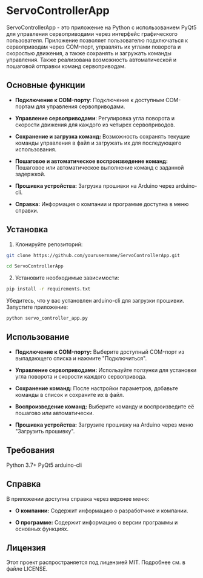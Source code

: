 # ServoControllerApp

ServoControllerApp - это приложение на Python с использованием PyQt5 для управления сервоприводами через интерфейс графического пользователя. Приложение позволяет пользователю подключаться к сервоприводам через COM-порт, управлять их углами поворота и скоростью движения, а также сохранять и загружать команды управления. Также реализована возможность автоматической и пошаговой отправки команд сервоприводам.

## Основные функции
- **Подключение к COM-порту**: Подключение к доступным COM-портам для управления сервоприводами.

- **Управление сервоприводами**: Регулировка угла поворота и скорости движения для каждого из четырех сервоприводов.

- **Сохранение и загрузка команд:** Возможность сохранять текущие команды управления в файл и загружать их для последующего использования.

- **Пошаговое и автоматическое воспроизведение команд:** Пошаговое или автоматическое выполнение команд с заданной задержкой.

- **Прошивка устройства:** Загрузка прошивки на Arduino через arduino-cli.

- **Справка:** Информация о компании и программе доступна в меню справки.
## Установка

1. Клонируйте репозиторий:

``` bash
git clone https://github.com/yourusername/ServoControllerApp.git
```
``` bash
cd ServoControllerApp
```
2. Установите необходимые зависимости:

```bash
pip install -r requirements.txt
```
Убедитесь, что у вас установлен arduino-cli для загрузки прошивки.
Запустите приложение:

```bash
python servo_controller_app.py
```
## Использование
- **Подключение к COM-порту:** Выберите доступный COM-порт из выпадающего списка и нажмите "Подключиться".

- **Управление сервоприводами:** Используйте ползунки для установки угла поворота и скорости каждого сервопривода.

- **Сохранение команд:** После настройки параметров, добавьте команды в список и сохраните их в файл.

- **Воспроизведение команд:** Выберите команду и воспроизведите её пошагово или автоматически.

- **Прошивка устройства:** Загрузите прошивку на Arduino через меню "Загрузить прошивку".

## Требования
Python 3.7+
PyQt5
arduino-cli
## Справка
В приложении доступна справка через верхнее меню:

- **О компании:** Содержит информацию о разработчике и компании.

- **О программе:** Содержит информацию о версии программы и основных функциях.
## Лицензия
Этот проект распространяется под лицензией MIT. Подробнее см. в файле LICENSE.